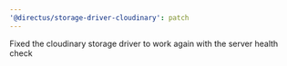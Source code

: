 ```yaml
---
'@directus/storage-driver-cloudinary': patch
---
```


Fixed the cloudinary storage driver to work again with the server health check
